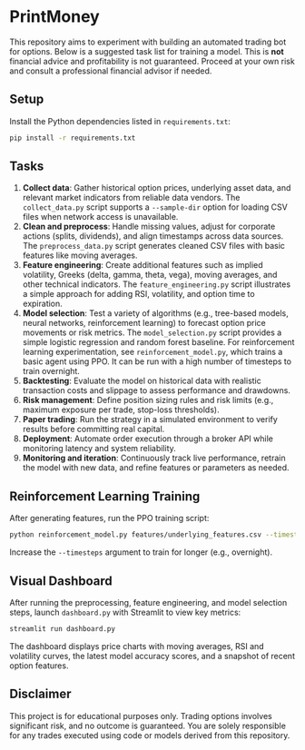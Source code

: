# PrintMoney

This repository aims to experiment with building an automated trading bot for options. Below is a suggested task list for training a model. This is **not** financial advice and profitability is not guaranteed. Proceed at your own risk and consult a professional financial advisor if needed.

## Setup

Install the Python dependencies listed in `requirements.txt`:

```bash
pip install -r requirements.txt
```

## Tasks

1. **Collect data**: Gather historical option prices, underlying asset data, and relevant market indicators from reliable data vendors. The `collect_data.py` script supports a `--sample-dir` option for loading CSV files when network access is unavailable.
2. **Clean and preprocess**: Handle missing values, adjust for corporate actions (splits, dividends), and align timestamps across data sources. The `preprocess_data.py` script generates cleaned CSV files with basic features like moving averages.
3. **Feature engineering**: Create additional features such as implied volatility, Greeks (delta, gamma, theta, vega), moving averages, and other technical indicators. The `feature_engineering.py` script illustrates a simple approach for adding RSI, volatility, and option time to expiration.
4. **Model selection**: Test a variety of algorithms (e.g., tree-based models, neural networks, reinforcement learning) to forecast option price movements or risk metrics. The `model_selection.py` script provides a simple logistic regression and random forest baseline. For reinforcement learning experimentation, see `reinforcement_model.py`, which trains a basic agent using PPO. It can be run with a high number of timesteps to train overnight.
5. **Backtesting**: Evaluate the model on historical data with realistic transaction costs and slippage to assess performance and drawdowns.
6. **Risk management**: Define position sizing rules and risk limits (e.g., maximum exposure per trade, stop-loss thresholds).
7. **Paper trading**: Run the strategy in a simulated environment to verify results before committing real capital.
8. **Deployment**: Automate order execution through a broker API while monitoring latency and system reliability.
9. **Monitoring and iteration**: Continuously track live performance, retrain the model with new data, and refine features or parameters as needed.

## Reinforcement Learning Training

After generating features, run the PPO training script:

```bash
python reinforcement_model.py features/underlying_features.csv --timesteps 100000
```

Increase the `--timesteps` argument to train for longer (e.g., overnight).

## Visual Dashboard

After running the preprocessing, feature engineering, and model selection steps,
launch `dashboard.py` with Streamlit to view key metrics:

```bash
streamlit run dashboard.py
```

The dashboard displays price charts with moving averages, RSI and volatility
curves, the latest model accuracy scores, and a snapshot of recent option
features.

## Disclaimer

This project is for educational purposes only. Trading options involves significant risk, and no outcome is guaranteed. You are solely responsible for any trades executed using code or models derived from this repository.
